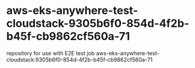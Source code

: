 # aws-eks-anywhere-test-cloudstack-9305b6f0-854d-4f2b-b45f-cb9862cf560a-71
repository for use with E2E test job aws-eks-anywhere-test-cloudstack:9305b6f0-854d-4f2b-b45f-cb9862cf560a-71
